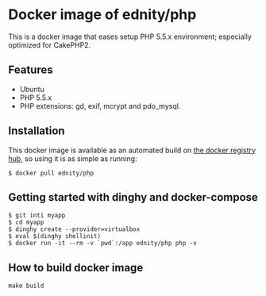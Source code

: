 # Docker image of ednity/php

This is a docker image that eases setup PHP 5.5.x environment; especially optimized for CakePHP2.

## Features

* Ubuntu
* PHP 5.5.x
* PHP extensions: gd, exif, mcrypt and pdo_mysql.

## Installation

This docker image is available as an automated build on [the docker registry hub](https://hub.docker.com/r/ednity/php/), so using it is as simple as running:


```console
$ docker pull ednity/php
```

## Getting started with dinghy and docker-compose

```
$ git inti myapp
$ cd myapp
$ dinghy create --provider=virtualbox
$ eval $(dinghy shellinit)
$ docker run -it --rm -v `pwd`:/app ednity/php php -v
```

## How to build docker image

```
make build
```
